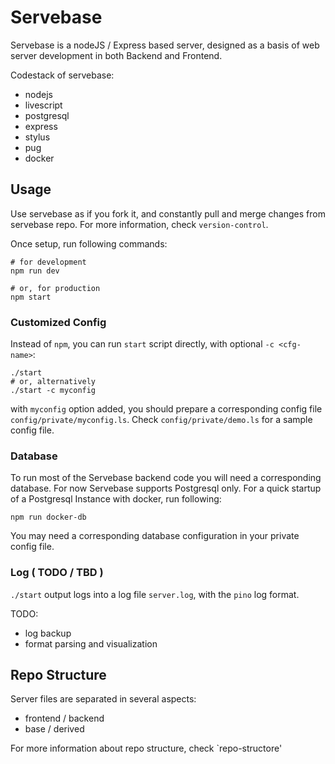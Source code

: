 # Servebase

Servebase is a nodeJS / Express based server, designed as a basis of web server development in both Backend and Frontend.

Codestack of servebase:

 - nodejs
 - livescript
 - postgresql
 - express
 - stylus
 - pug
 - docker


## Usage

Use servebase as if you fork it, and constantly pull and merge changes from servebase repo. For more information, check `version-control`.

Once setup, run following commands:

    # for development
    npm run dev

    # or, for production
    npm start


### Customized Config

Instead of `npm`, you can run `start` script directly, with optional `-c <cfg-name>`:

    ./start
    # or, alternatively
    ./start -c myconfig

with `myconfig` option added, you should prepare a corresponding config file `config/private/myconfig.ls`. Check `config/private/demo.ls` for a sample config file.

### Database

To run most of the Servebase backend code you will need a corresponding database. For now Servebase supports Postgresql only. For a quick startup of a Postgresql Instance with docker, run following:

    npm run docker-db

You may need a corresponding database configuration in your private config file.


### Log ( TODO / TBD )

`./start` output logs into a log file `server.log`, with the `pino` log format.

TODO:

 - log backup
 - format parsing and visualization


## Repo Structure

Server files are separated in several aspects:

 - frontend / backend
 - base / derived 

For more information about repo structure, check `repo-structore'

